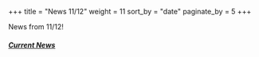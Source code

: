 +++
title = "News 11/12"
weight = 11
sort_by = "date"
paginate_by = 5
+++

News from 11/12!

##### [<i class="bi bi-bell-fill"></i> Current News](@/news/_index.md)
